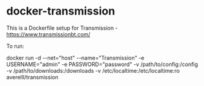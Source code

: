 docker-transmission
==============

This is a Dockerfile setup for Transmission - https://www.transmissionbt.com/

To run:

docker run -d --net="host" --name="Transmission" -e USERNAME="admin" -e PASSWORD="password" -v /path/to/config:/config -v /path/to/downloads:/downloads -v /etc/localtime:/etc/localtime:ro averelll/transmission

